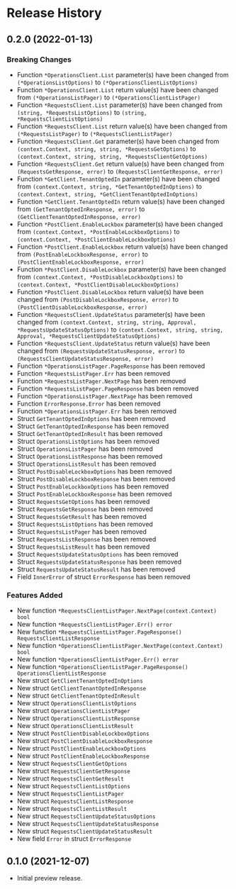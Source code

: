 # Release History

## 0.2.0 (2022-01-13)
### Breaking Changes

- Function `*OperationsClient.List` parameter(s) have been changed from `(*OperationsListOptions)` to `(*OperationsClientListOptions)`
- Function `*OperationsClient.List` return value(s) have been changed from `(*OperationsListPager)` to `(*OperationsClientListPager)`
- Function `*RequestsClient.List` parameter(s) have been changed from `(string, *RequestsListOptions)` to `(string, *RequestsClientListOptions)`
- Function `*RequestsClient.List` return value(s) have been changed from `(*RequestsListPager)` to `(*RequestsClientListPager)`
- Function `*RequestsClient.Get` parameter(s) have been changed from `(context.Context, string, string, *RequestsGetOptions)` to `(context.Context, string, string, *RequestsClientGetOptions)`
- Function `*RequestsClient.Get` return value(s) have been changed from `(RequestsGetResponse, error)` to `(RequestsClientGetResponse, error)`
- Function `*GetClient.TenantOptedIn` parameter(s) have been changed from `(context.Context, string, *GetTenantOptedInOptions)` to `(context.Context, string, *GetClientTenantOptedInOptions)`
- Function `*GetClient.TenantOptedIn` return value(s) have been changed from `(GetTenantOptedInResponse, error)` to `(GetClientTenantOptedInResponse, error)`
- Function `*PostClient.EnableLockbox` parameter(s) have been changed from `(context.Context, *PostEnableLockboxOptions)` to `(context.Context, *PostClientEnableLockboxOptions)`
- Function `*PostClient.EnableLockbox` return value(s) have been changed from `(PostEnableLockboxResponse, error)` to `(PostClientEnableLockboxResponse, error)`
- Function `*PostClient.DisableLockbox` parameter(s) have been changed from `(context.Context, *PostDisableLockboxOptions)` to `(context.Context, *PostClientDisableLockboxOptions)`
- Function `*PostClient.DisableLockbox` return value(s) have been changed from `(PostDisableLockboxResponse, error)` to `(PostClientDisableLockboxResponse, error)`
- Function `*RequestsClient.UpdateStatus` parameter(s) have been changed from `(context.Context, string, string, Approval, *RequestsUpdateStatusOptions)` to `(context.Context, string, string, Approval, *RequestsClientUpdateStatusOptions)`
- Function `*RequestsClient.UpdateStatus` return value(s) have been changed from `(RequestsUpdateStatusResponse, error)` to `(RequestsClientUpdateStatusResponse, error)`
- Function `*OperationsListPager.PageResponse` has been removed
- Function `*RequestsListPager.Err` has been removed
- Function `*RequestsListPager.NextPage` has been removed
- Function `*RequestsListPager.PageResponse` has been removed
- Function `*OperationsListPager.NextPage` has been removed
- Function `ErrorResponse.Error` has been removed
- Function `*OperationsListPager.Err` has been removed
- Struct `GetTenantOptedInOptions` has been removed
- Struct `GetTenantOptedInResponse` has been removed
- Struct `GetTenantOptedInResult` has been removed
- Struct `OperationsListOptions` has been removed
- Struct `OperationsListPager` has been removed
- Struct `OperationsListResponse` has been removed
- Struct `OperationsListResult` has been removed
- Struct `PostDisableLockboxOptions` has been removed
- Struct `PostDisableLockboxResponse` has been removed
- Struct `PostEnableLockboxOptions` has been removed
- Struct `PostEnableLockboxResponse` has been removed
- Struct `RequestsGetOptions` has been removed
- Struct `RequestsGetResponse` has been removed
- Struct `RequestsGetResult` has been removed
- Struct `RequestsListOptions` has been removed
- Struct `RequestsListPager` has been removed
- Struct `RequestsListResponse` has been removed
- Struct `RequestsListResult` has been removed
- Struct `RequestsUpdateStatusOptions` has been removed
- Struct `RequestsUpdateStatusResponse` has been removed
- Struct `RequestsUpdateStatusResult` has been removed
- Field `InnerError` of struct `ErrorResponse` has been removed

### Features Added

- New function `*RequestsClientListPager.NextPage(context.Context) bool`
- New function `*RequestsClientListPager.Err() error`
- New function `*RequestsClientListPager.PageResponse() RequestsClientListResponse`
- New function `*OperationsClientListPager.NextPage(context.Context) bool`
- New function `*OperationsClientListPager.Err() error`
- New function `*OperationsClientListPager.PageResponse() OperationsClientListResponse`
- New struct `GetClientTenantOptedInOptions`
- New struct `GetClientTenantOptedInResponse`
- New struct `GetClientTenantOptedInResult`
- New struct `OperationsClientListOptions`
- New struct `OperationsClientListPager`
- New struct `OperationsClientListResponse`
- New struct `OperationsClientListResult`
- New struct `PostClientDisableLockboxOptions`
- New struct `PostClientDisableLockboxResponse`
- New struct `PostClientEnableLockboxOptions`
- New struct `PostClientEnableLockboxResponse`
- New struct `RequestsClientGetOptions`
- New struct `RequestsClientGetResponse`
- New struct `RequestsClientGetResult`
- New struct `RequestsClientListOptions`
- New struct `RequestsClientListPager`
- New struct `RequestsClientListResponse`
- New struct `RequestsClientListResult`
- New struct `RequestsClientUpdateStatusOptions`
- New struct `RequestsClientUpdateStatusResponse`
- New struct `RequestsClientUpdateStatusResult`
- New field `Error` in struct `ErrorResponse`


## 0.1.0 (2021-12-07)

- Initial preview release.
